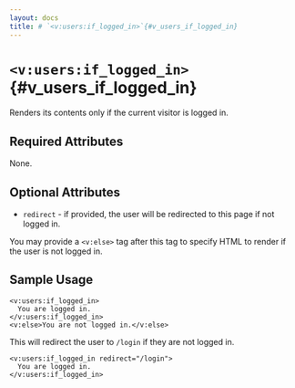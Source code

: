 ```yaml
---
layout: docs
title: # `<v:users:if_logged_in>`{#v_users_if_logged_in}
---
```


# `<v:users:if_logged_in>`{#v_users_if_logged_in}

Renders its contents only if the current visitor is logged in.

## Required Attributes

None.

## Optional Attributes

-   `redirect` - if provided, the user will be redirected to this page
    if not logged in.

You may provide a `<v:else>` tag after this tag to specify HTML to
render if the user is not logged in.

## Sample Usage

    <v:users:if_logged_in>
      You are logged in.
    </v:users:if_logged_in>
    <v:else>You are not logged in.</v:else>

This will redirect the user to `/login` if they are not logged in.

    <v:users:if_logged_in redirect="/login">
      You are logged in.
    </v:users:if_logged_in>
